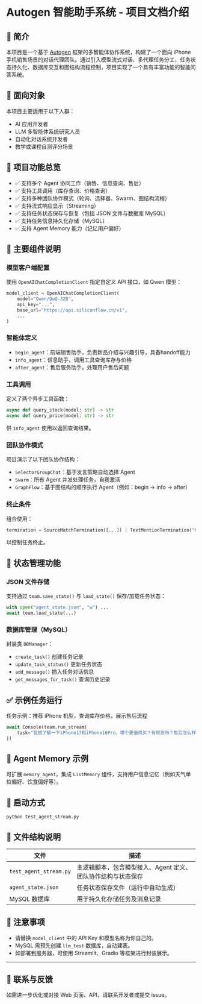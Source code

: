 # Autogen 智能助手系统 - 项目文档介绍

## 📘 简介

本项目是一个基于 [Autogen](https://github.com/microsoft/autogen) 框架的多智能体协作系统，构建了一个面向 iPhone 手机销售场景的对话代理团队。通过引入模型流式对话、多代理任务分工、任务状态持久化、数据库交互和图结构流程控制，项目实现了一个具有丰富功能的智能问答系统。

## 👤 面向对象

本项目主要适用于以下人群：

- AI 应用开发者
- LLM 多智能体系统研究人员
- 自动化对话系统开发者
- 教学或课程自测评分场景

## 📂 项目功能总览

- ✅ 支持多个 Agent 协同工作（销售、信息查询、售后）
- ✅ 支持工具调用（库存查询、价格查询）
- ✅ 支持多种团队协作模式（轮询、选择器、Swarm、图结构流程）
- ✅ 支持流式响应显示（Streaming）
- ✅ 支持任务状态保存与恢复（包括 JSON 文件与数据库 MySQL）
- ✅ 支持任务信息持久化存储（MySQL）
- ✅ 支持 Agent Memory 能力（记忆用户偏好）

## 🧠 主要组件说明

### 模型客户端配置

使用 `OpenAIChatCompletionClient` 指定自定义 API 接口，如 Qwen 模型：

```python
model_client = OpenAIChatCompletionClient(
    model="Qwen/QwQ-32B",
    api_key="...",
    base_url="https://api.siliconflow.cn/v1",
    ...
)
```

### 智能体定义

- `begin_agent`：前端销售助手，负责新品介绍与兴趣引导，具备handoff能力
- `info_agent`：信息助手，调用工具查询库存与价格
- `after_agent`：售后服务助手，处理用户售后问题

### 工具调用

定义了两个异步工具函数：

```python
async def query_stock(model: str) -> str
async def query_price(model: str) -> str
```

供 `info_agent` 使用以返回查询结果。

### 团队协作模式

项目演示了以下团队协作结构：

- `SelectorGroupChat`：基于发言策略自动选择 Agent
- `Swarm`：所有 Agent 并发处理任务，自我激活
- `GraphFlow`：基于图结构的顺序执行 Agent（例如：begin → info → after）

### 终止条件

组合使用：

```python
termination = SourceMatchTermination([...]) | TextMentionTermination("终止")
```

以控制任务终止。

## 💾 状态管理功能

### JSON 文件存储

支持通过 `team.save_state()` 与 `load_state()` 保存/加载任务状态：

```python
with open("agent_state.json", "w") ...
await team.load_state(...)
```

### 数据库管理（MySQL）

封装类 `DBManager`：

- `create_task()` 创建任务记录
- `update_task_status()` 更新任务状态
- `add_message()` 插入任务对话信息
- `get_messages_for_task()` 查询历史记录

## ✅ 示例任务运行

任务示例：推荐 iPhone 机型，查询库存价格，展示售后流程

```python
await Console(team.run_stream(
    task="我想了解一下iPhone17和iPhone16Pro，哪个更值得买？有现货吗？售后怎么样？"
))
```

## 🧠 Agent Memory 示例

可扩展 `memory_agent`，集成 `ListMemory` 组件，支持用户信息记忆（例如天气单位偏好、饮食偏好等）。

## 🚀 启动方式

```bash
python test_agent_stream.py
```

## 📝 文件结构说明

| 文件                   | 描述                                                         |
| ---------------------- | ------------------------------------------------------------ |
| `test_agent_stream.py` | 主逻辑脚本，包含模型接入、Agent 定义、团队协作结构与状态保存 |
| `agent_state.json`     | 任务状态保存文件（运行中自动生成）                           |
| MySQL 数据库           | 用于持久化存储任务及消息记录                                 |

## 📌 注意事项

- 请替换 `model_client` 中的 API Key 和模型名称为你自己的。
- MySQL 需预先创建 `llm_test` 数据库，自动建表。
- 如部署到服务器，可使用 Streamlit、Gradio 等框架进行封装展示。

---

## 📮 联系与反馈

如需进一步优化或对接 Web 页面、API，请联系开发者或提交 issue。

